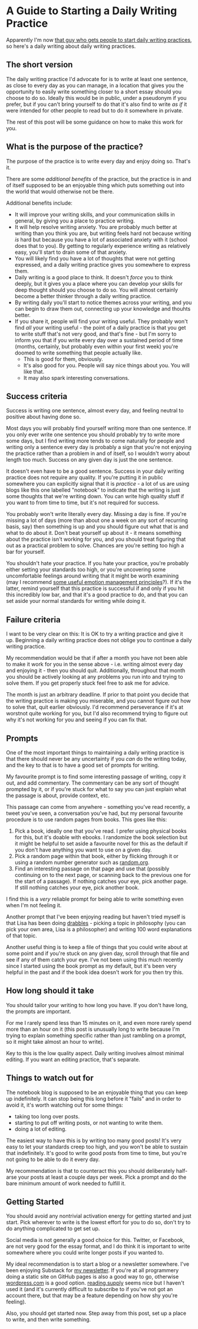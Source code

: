 # A Guide to Starting a Daily Writing Practice

Apparently I'm now [that guy who gets people to start daily writing practices](https://twitter.com/DRMacIver/status/1265999121057546242), so here's a daily writing about daily writing practices.

## The short version

The daily writing practice I'd advocate for is to write at least one sentence, as close to every day as you can manage, in a location that gives you the opportunity to easily write something closer to a short essay should you choose to do so. Ideally this would be in public, under a pseudonym if you prefer, but if you can't bring yourself to do that it's also find to write *as if* it were intended for other people to read but to do it somewhere in private.

The rest of this post will be some guidance on how to make this work for you.

## What is the purpose of the practice?

The purpose of the practice is to write every day and enjoy doing so. That's it.

There are some *additional benefits* of the practice, but the practice is in and of itself supposed to be an enjoyable thing which puts something out into the world that would otherwise not be there.

Additional benefits include:

* It will improve your writing skills, and your communication skills in general, by giving you a place to practice writing.
* It will help resolve writing anxiety. You are probably much better at writing than you think you are, but writing feels hard not because writing *is* hard but because you have a lot of associated anxiety with it (school does that to you). By getting to regularly experience writing as relatively easy, you'll start to drain some of that anxiety.
* You will likely find you have a lot of thoughts that were not getting expressed, and a daily writing practice gives you somewhere to express them.
* Daily writing is a good place to think. It doesn't *force* you to think deeply, but it gives you a place where you can develop your skills for deep thought should you choose to do so. You will almost certainly become a better thinker through a daily writing practice.
* By writing daily you'll start to notice themes across your writing, and you can begin to draw them out, connecting up your knowledge and thouhts better.
* If you share it, people will find your writing useful. They probably won't find *all* your writing useful - the point of a daily practice is that you get to write stuff that's not very good, and that's fine - but I'm sorry to inform you that if you write every day over a sustained period of time (months, certainly, but probably even within your first week) you're doomed to write something that people actually like.
    * This is good for them, obviously.
    * It's also good for you. People will say nice things about you. You will like that.
    * It may also spark interesting conversations.

## Success criteria

Success is writing one sentence, almost every day, and feeling neutral to positive about having done so.

Most days you will probably find yourself writing more than one sentence. If you only ever write one sentence you should probably try to write more some days, but I find writing more tends to come naturally for people and writing only a sentence every day is probably a sign that you're not enjoying the practice rather than a problem in and of itself,
so I wouldn't worry about length too much.
Success on any given day is just the one sentence.

It doesn't even have to be a good sentence.
Success in your daily writing practice does not require any quality. If you're putting it in public somewhere you can explicitly signal that it is *practice* - a lot of us are using blogs like this one labelled "notebook" to indicate that the writing is just some thoughts that we're writing down. You can write high quality stuff if you want to from time to time, but it's not required for success.

You probably won't write literally every day. Missing a day is fine. If you're missing a lot of days (more than about one a week on any sort of recurring basis, say) then something is up and you should figure out what that is and what to do about it. Don't beat yourself up about it - it means something about the practice isn't working for you, and you should treat figuring that out as a practical problem to solve. Chances are you're setting too high a bar for yourself.

You shouldn't hate your practice. If you hate your practice, you're probably either setting your standards too high, or you're uncovering some uncomfortable feelings around writing that it might be worth examining (may I recommend [some useful emotion management principles](https://notebook.drmaciver.com/posts/2020-06-03-09:56.html)?).
If it's the latter, remind yourself that this practice is successful if and only if you hit this incredibly low bar, and that it's a good practice to do, and that you can set aside your normal standards for writing while doing it.

## Failure criteria

I want to be very clear on this: It is OK to try a writing practice and give it up. Beginning a daily writing practice does not oblige you to continue a daily writing practice.

My recommendation would be that if after a month you have not been able to make it work for you in the sense above - i.e. writing almost every day and enjoying it - then you should quit. Additionally, throughout that month you should be actively looking at any problems you run into and trying to solve them. If you get properly stuck feel free to ask me for advice.

The month is just an arbitrary deadline. If prior to that point you decide that the writing practice is making you miserable, and you cannot figure out how to solve that, quit earlier obviously. I'd recommend perseverance if it's at worstnot quite working for you, but I'd also recommend trying to figure out why it's not working for you and seeing if you can fix that.

## Prompts

One of the most important things to maintaining a daily writing practice is that there should never be any uncertainty if you *can* do the writing today, and the key to that is to have a good set of prompts for writing.

My favourite prompt is to find some interesting passage of writing, copy it out, and add commentary. The commentary can be any sort of thought prompted by it, or if you're stuck for what to say you can just explain what the passage is about, provide context, etc. 

This passage can come from anywhere - something you've read recently, a tweet you've seen, a conversation you've had, but my personal favourite procedure is to use random pages from books. This goes like this:

1. Pick a book, ideally one that you've read. I prefer using physical books for this, but it's doable with ebooks. I randomize the book selection but it might be helpful to set aside a favourite novel for this as the default if you don't have anything you want to use on a given day.
2. Pick a random page within that book, either by flicking through it or using a random number generator such as [random.org](https://www.random.org/).
3. Find an interesting passage on that page and use that (possibly continuing on to the next page, or scanning back to the previous one for the start of a passage). If nothing catches your eye, pick another page. If still nothing catches your eye, pick another book.

I find this is a *very* reliable prompt for being able to write something even when I'm not feeling it.

Another prompt that I've been enjoying reading but haven't tried myself is that Lisa has been doing [drabbles](https://notebook.lisamcnulty.co.uk/series/drabble/) - picking a topic in philosophy (you can pick your own area, Lisa is a philosopher) and writing 100 word explanations of that topic.

Another useful thing is to keep a file of things that you could write about at some point and if you're stuck on any given day, scroll through that file and see if any of them catch your eye. I've not been using this much recently since I started using the book prompt as my default, but it's been very helpful in the past and if the book idea doesn't work for you then try this.

## How long should it take

You should tailor your writing to how long you have. If you don't have long, the prompts are important.

For me I rarely spend less than 15 minutes on it, and even more rarely spend more than an hour on it (this post is unusually long to write because I'm trying to explain something specific rather than just rambling on a prompt, so it might take almost an hour to write).

Key to this is the low quality aspect. Daily writing involves almost minimal editing. If you want an editing practice, that's separate.

## Things to watch out for

The notebook blog is supposed to be an enjoyable thing that you can keep up indefinitely. It can stop being this long before it "fails" and in order to avoid it,
it's worth watching out for some things:

* taking too long over posts.
* starting to put off writing posts, or not wanting to write them.
* doing a lot of editing.

The easiest way to have this is by writing too many good posts! It's very easy to let your standards creep too high, and you won't be able to sustain that indefinitely. It's good to write good posts from time to time, but you're not going to be able to do it every day.

My recommendation is that to counteract this you should deliberately half-arse your posts at least a couple days per week. Pick a prompt and do the bare minimum amount of work needed to fulfill it.

## Getting Started

You should avoid any nontrivial activation energy for getting started and just start. Pick wherever to write is the lowest effort for you to do so, don't try to do anything complicated to get set up.

Social media is not generally a good choice for this. Twitter, or Facebook, are not very good for the essay format, and I do think it is important to write somewhere where you could write longer posts if you wanted to.

My ideal recommendation is to start a blog or a newsletter somewhere. I've been enjoying Substack for [my newsletter](https://drmaciver.substack.com/). If you're at all programmery doing a static site on GitHub pages is also a good way to go, otherwise [wordpress.com](https://wordpress.com/) is a good option. [reading.supply](https://reading.supply/) seems nice but I haven't used it (and it's currently difficult to subscribe to if you've not got an account there, but that may be a feature depending on how shy you're feeling).

Also, you should get started now. Step away from this post, set up a place to write, and then write something.
